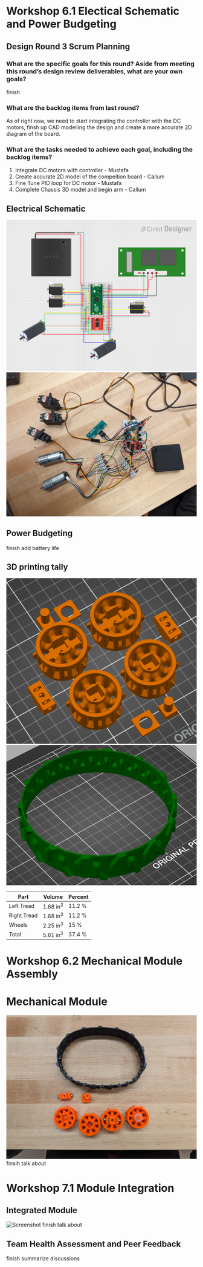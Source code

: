 # Workshop 6.1 Electical Schematic and Power Budgeting

## Design Round 3 Scrum Planning

### What are the specific goals for this round? Aside from meeting this round’s design review deliverables, what are your own goals?
finish

### What are the backlog items from last round?
As of right now, we need to start integrating the controller with the DC motors, finsh up CAD modelling the design and create a more accurate 2D diagram of the board.

### What are the tasks needed to achieve each goal, including the backlog items?
1. Integrate DC motors with controller - Mustafa
2. Create accurate 2D model of the compeition board - Callum
3. Fine Tune PID loop for DC motor - Mustafa
4. Complete Chassis 3D model and begin arm - Callum

## Electrical Schematic
![Screenshot](Electrical_Schematic.png)
![Screenshot](photo_elec_subsystem.jpg)

## Power Budgeting
finish
add battery life

## 3D printing tally
![Screenshot](3D/wheelPrint.png)
![Screenshot](3D/treads.png)

| Part | Volume | Percent |
|-----------------|-----------------|---------|
| Left Tread | 1.68 in<sup>3</sup>  | 11.2 % |
| Right Tread | 1.68 in<sup>3</sup> | 11.2 % |
| Wheels | 2.25 in<sup>3</sup>| 15 %|
| Total | 5.61 in<sup>3</sup>| 37.4 %|

# Workshop 6.2 Mechanical Module Assembly

# Mechanical Module
![Screenshot](mechanical.jpg)
finsih 
talk about

# Workshop 7.1 Module Integration

## Integrated Module
![Screenshot](integration.jpg)
finish
talk about

## Team Health Assessment and Peer Feedback
finish
summarize discussions

